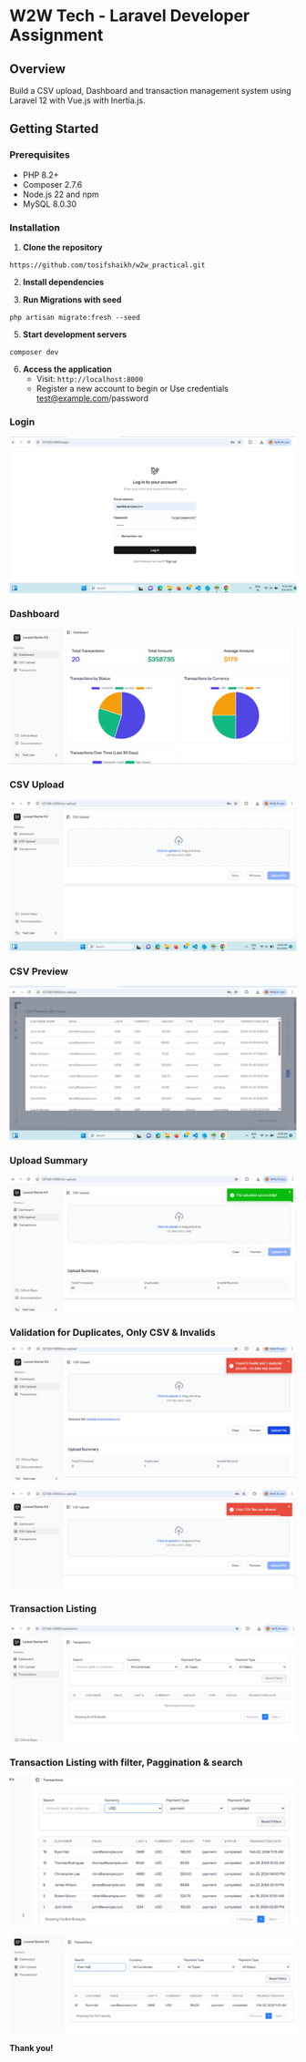 # W2W Tech - Laravel Developer Assignment

## Overview
Build a CSV upload, Dashboard and transaction management system using Laravel 12 with Vue.js with Inertia.js.

## Getting Started

### Prerequisites
- PHP 8.2+
- Composer 2.7.6
- Node.js 22 and npm
- MySQL 8.0.30

### Installation

1. **Clone the repository**
```
https://github.com/tosifshaikh/w2w_practical.git
```
2. **Install dependencies**

3. **Run Migrations with seed**
```
php artisan migrate:fresh --seed
```

5. **Start development servers**
```
composer dev
```

6. **Access the application**
   - Visit: `http://localhost:8000`
   - Register a new account to begin or Use credentials test@example.com/password


### Login

![login](/public/docs/images/2025-08-04_22-24.png)

### Dashboard

![dashboard](/public/docs/images/2025-08-04_23-00.png)

### CSV Upload

![csv](/public/docs/images/2025-08-04_22-25_1.png)

### CSV Preview

![preview](/public/docs/images/2025-08-04_22-26_1.png)

### Upload Summary

![summary](/public/docs/images/2025-08-04_22-46.png)

### Validation for Duplicates, Only CSV & Invalids

![validation](/public/docs/images/2025-08-04_22-46_1.png)

![validation_1](/public/docs/images/2025-08-04_23-58.png)

### Transaction Listing

![listing](/public/docs/images/2025-08-04_22-47.png)


### Transaction Listing with filter, Paggination & search

![filter](/public/docs/images/2025-08-04_22-50.png)

![search](/public/docs/images/2025-08-04_22-48_1.png)


**Thank you!**
